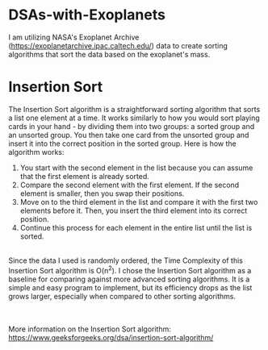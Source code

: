 # DSAs-with-Exoplanets
I am utilizing NASA's Exoplanet Archive (https://exoplanetarchive.ipac.caltech.edu/) data to create sorting algorithms that sort the data based on the exoplanet's mass.

# Insertion Sort
The Insertion Sort algorithm is a straightforward sorting algorithm that sorts a list one element at a time. It works similarly to how you would sort playing cards in your hand - by dividing them into two groups: a sorted group and an unsorted group. You then take one card from the unsorted group and insert it into the correct position in the sorted group. Here is how the algorithm works:

1. You start with the second element in the list because you can assume that the first element is already sorted.
2. Compare the second element with the first element. If the second element is smaller, then you swap their positions.
3. Move on to the third element in the list and compare it with the first two elements before it. Then, you insert the third element into its correct position.
4. Continue this process for each element in the entire list until the list is sorted.
  
<br>
Since the data I used is randomly ordered, the Time Complexity of this Insertion Sort algorithm is O(n<sup>2</sup>). I chose the Insertion Sort algorithm as a baseline for comparing against more advanced sorting algorithms. It is a simple and easy program to implement, but its efficiency drops as the list grows larger, especially when compared to other sorting algorithms.

<br> <br>
More information on the Insertion Sort algorithm: https://www.geeksforgeeks.org/dsa/insertion-sort-algorithm/
